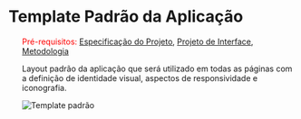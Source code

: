 # Template Padrão da Aplicação
<ol>
  
<span style="color:red">Pré-requisitos: <a href="2-Especificação do Projeto.md"> Especificação do Projeto</a></span>, <a href="3-Projeto de Interface.md"> Projeto de Interface</a>, <a href="4-Metodologia.md"> Metodologia</a>

Layout padrão da aplicação que será utilizado em todas as páginas com a definição de identidade visual, aspectos de responsividade e iconografia.

![Template padrão](https://user-images.githubusercontent.com/82729897/188767927-bff509dd-654c-49c7-8744-506a9666c861.png)
  </ol>
